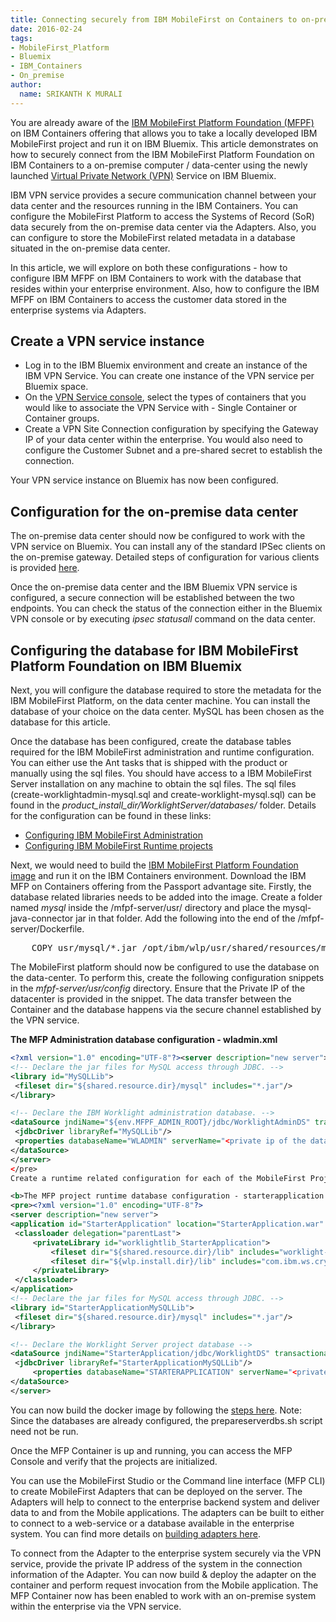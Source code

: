 ```yaml
---
title: Connecting securely from IBM MobileFirst on Containers to on-premise systems
date: 2016-02-24
tags:
- MobileFirst_Platform
- Bluemix
- IBM_Containers
- On_premise
author:
  name: SRIKANTH K MURALI 
---
```

You are already aware of the [IBM MobileFirst Platform Foundation (MFPF)](https://developer.ibm.com/mobilefirstplatform/documentation/getting-started-7-1/bluemix/run-foundation-on-bluemix) on IBM Containers offering that allows you to take a locally developed IBM MobileFirst project and run it on IBM Bluemix. This article demonstrates on how to securely connect from the IBM MobileFirst Platform Foundation on IBM Containers to a on-premise computer / data-center using the newly launched [Virtual Private Network (VPN)](https://www.ng.bluemix.net/docs/services/vpn/index.html) Service on IBM Bluemix.

IBM VPN service provides a secure communication channel between your data center and the resources running in the IBM Containers. You can configure the MobileFirst Platform to access the Systems of Record (SoR) data securely from the on-premise data center via the Adapters. Also, you can configure to store the MobileFirst related metadata in a database situated in the on-premise data center.

In this article, we will explore on both these configurations - how to configure IBM MFPF on IBM Containers to work with the database that resides within your enterprise environment. Also, how to configure the IBM MFPF on IBM Containers to access the customer data stored in the enterprise systems via Adapters.

## Create a VPN service instance

* Log in to the IBM Bluemix environment and create an instance of the IBM VPN Service. You can create one instance of the VPN service per Bluemix space.
* On the <a href="https://www.ng.bluemix.net/docs/services/vpn/index.html" target="_blank">VPN Service console</a>, select the types of containers that you would like to associate the VPN Service with - Single Container or Container groups.
* Create a VPN Site Connection configuration by specifying the Gateway IP of your data center within the enterprise. You would also need to configure the Customer Subnet and a pre-shared secret to establish the connection.
    
Your VPN service instance on Bluemix has now been configured.

## Configuration for the on-premise data center
The on-premise data center should now be configured to work with the VPN service on Bluemix. You can install any of the standard IPSec clients on the on-premise gateway. Detailed steps of configuration for various clients is provided [here](https://www.ng.bluemix.net/docs/services/vpn/onpremises_gateway.html).

Once the on-premise data center and the IBM Bluemix VPN service is configured, a secure connection will be established between the two endpoints. You can check the status of the connection either in the Bluemix VPN console or by executing *ipsec statusall* command on the data center.

## Configuring the database for IBM MobileFirst Platform Foundation on IBM Bluemix
Next, you will configure the database required to store the metadata for the IBM MobileFirst Platform, on the data center machine. You can install the database of your choice on the data center. MySQL has been chosen as the database for this article.

Once the database has been configured, create the database tables required for the IBM MobileFirst administration and runtime configuration. You can either use the Ant tasks that is shipped with the product or manually using the sql files. You should have access to a IBM MobileFirst Server installation on any machine to obtain the sql files. The sql files (create-worklightadmin-mysql.sql and create-worklight-mysql.sql) can be found in the <em>product_install_dir/WorklightServer/databases/</em> folder. Details for the configuration can be found in these links:

* [Configuring IBM MobileFirst Administration](https://www-01.ibm.com/support/knowledgecenter/SSHS8R_7.1.0/com.ibm.worklight.installconfig.doc/install_config/t_wlconsole_install.html)
* [Configuring IBM MobileFirst Runtime projects](https://www-01.ibm.com/support/knowledgecenter/SSHS8R_7.1.0/com.ibm.worklight.deploy.doc/deploy/c_deploy_wl_project.html)

Next, we would need to build the [IBM MobileFirst Platform Foundation image](https://www-01.ibm.com/support/knowledgecenter/SSHS8R_7.1.0/com.ibm.worklight.deploy.doc/deploy/c_server_image_ov.html) and run it on the IBM Containers environment.
Download the IBM MFP on Containers offering from the Passport advantage site. Firstly, the database related libraries needs to be added into the image. Create a folder named *mysql* inside the /mfpf-server/usr/ directory and place the mysql-java-connector jar in that folder. Add the following into the end of the /mfpf-server/Dockerfile.
<pre>    COPY usr/mysql/*.jar /opt/ibm/wlp/usr/shared/resources/mysql/
</pre>
The MobileFirst platform should now be configured to use the database on the data-center. To perform this, create the following configuration snippets in the *mfpf-server/usr/config* directory. Ensure that the Private IP of the datacenter is provided in the snippet. The data transfer between the Container and the database happens via the secure channel established by the VPN service.

**The MFP Administration database configuration - wladmin.xml**

```xml
<?xml version="1.0" encoding="UTF-8"?><server description="new server">
<!-- Declare the jar files for MySQL access through JDBC. -->
<library id="MySQLLib">
 <fileset dir="${shared.resource.dir}/mysql" includes="*.jar"/>
</library>

<!-- Declare the IBM Worklight administration database. -->
<dataSource jndiName="${env.MFPF_ADMIN_ROOT}/jdbc/WorklightAdminDS" transactional="false">
 <jdbcDriver libraryRef="MySQLLib"/>
 <properties databaseName="WLADMIN" serverName="<private ip of the datacenter>" portNumber="3306" user="mysqluser" password="mysqlpass"/>
</dataSource>
</server>
</pre>
Create a runtime related configuration for each of the MobileFirst Projects. The project name used here is *StarterApplication*

<b>The MFP project runtime database configuration - starterapplication.xml</b>
<pre><?xml version="1.0" encoding="UTF-8"?>
<server description="new server">
<application id="StarterApplication" location="StarterApplication.war" name="StarterApplication" type="war">
 <classloader delegation="parentLast">
     <privateLibrary id="worklightlib_StarterApplication">
         <fileset dir="${shared.resource.dir}/lib" includes="worklight-jee-library.jar"/>
         <fileset dir="${wlp.install.dir}/lib" includes="com.ibm.ws.crypto.passwordutil*.jar"/>
     </privateLibrary>
 </classloader>
</application>
<!-- Declare the jar files for MySQL access through JDBC. -->
<library id="StarterApplicationMySQLLib">
 <fileset dir="${shared.resource.dir}/mysql" includes="*.jar"/>
</library>

<!-- Declare the Worklight Server project database -->
<dataSource jndiName="StarterApplication/jdbc/WorklightDS" transactional="false">
 <jdbcDriver libraryRef="StarterApplicationMySQLLib"/>
     <properties databaseName="STARTERAPPLICATION" serverName="<private ip of the datacenter>" portNumber="3306" user="mysqluser" password="mysqlpass"/>
</dataSource>
</server>
```

You can now build the docker image by following the [steps here](https://www-01.ibm.com/support/knowledgecenter/SSHS8R_7.1.0/com.ibm.worklight.deploy.doc/deploy/t_build_run_server_container.html). Note: Since the databases are already configured, the prepareserverdbs.sh script need not be run.

Once the MFP Container is up and running, you can access the MFP Console and verify that the projects are initialized.

You can use the MobileFirst Studio or the Command line interface (MFP CLI) to create MobileFirst Adapters that can be deployed on the server. The Adapters will help to connect to the enterprise backend system and deliver data to and from the Mobile applications. The adapters can be built to either to connect to a web-service or a database available in the enterprise system. You can find more details on [building adapters here](https://www-01.ibm.com/support/knowledgecenter/SSHS8R_7.1.0/com.ibm.worklight.dev.doc/devref/c_DevelopingTheServer-sideOfAnIBMWorklightApplication.html).

To connect from the Adapter to the enterprise system securely via the VPN service, provide the private IP address of the system in the connection information of the Adapter. You can now build &amp; deploy the adapter on the container and perform request invocation from the Mobile application. The MFP Container now has been enabled to work with an on-premise system within the enterprise via the VPN service.